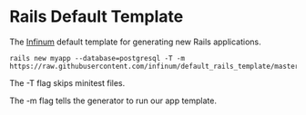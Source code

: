 # Rails Default Template

The [Infinum](infinum.co) default template for generating new Rails applications.

```shell
rails new myapp --database=postgresql -T -m https://raw.githubusercontent.com/infinum/default_rails_template/master/template.rb
```
The -T flag skips minitest files.

The -m flag tells the generator to run our app template.
